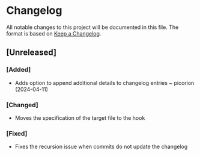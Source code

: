 # Changelog
All notable changes to this project will be documented in this file.
The format is based on [Keep a Changelog](https://keepachangelog.com/en/1.1.0/).
## [Unreleased]
### [Added]
- Adds option to append additional details to changelog entries ~ picorion (2024-04-11)
### [Changed]
- Moves the specification of the target file to the hook
### [Fixed]
- Fixes the recursion issue when commits do not update the changelog
